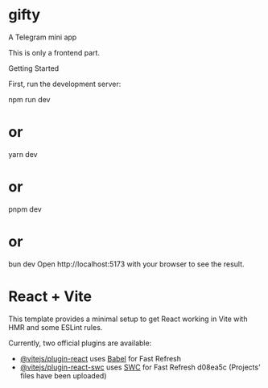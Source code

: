 # gifty
A Telegram mini app

This is only a frontend part.

Getting Started

First, run the development server:

npm run dev
# or
yarn dev
# or
pnpm dev
# or
bun dev
Open http://localhost:5173 with your browser to see the result.


# React + Vite

This template provides a minimal setup to get React working in Vite with HMR and some ESLint rules.

Currently, two official plugins are available:

- [@vitejs/plugin-react](https://github.com/vitejs/vite-plugin-react/blob/main/packages/plugin-react/README.md) uses [Babel](https://babeljs.io/) for Fast Refresh
- [@vitejs/plugin-react-swc](https://github.com/vitejs/vite-plugin-react-swc) uses [SWC](https://swc.rs/) for Fast Refresh
 d08ea5c (Projects' files have been uploaded)
